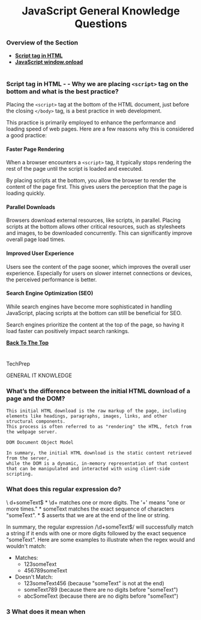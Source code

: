 <h1 align="center">JavaScript General Knowledge Questions</h1>

### Overview of the Section
* **[Script tag in HTML](#Script-tag-in-HTML)**
* **[JavaScript window.onload](#JavaScript-window.onload)**

#

### Script tag in HTML - - Why we are placing ``<script>`` tag on the bottom and what is the best practice?

Placing the ``<script>`` tag at the bottom of the HTML document, just before the closing ``</body>`` tag, is a best practice in web development.

This practice is primarily employed to enhance the performance and loading speed of web pages. Here are a few reasons why this is considered a good practice:

#### Faster Page Rendering 
When a browser encounters a ``<script>`` tag, it typically stops rendering the rest of the page until the script is loaded and executed.

By placing scripts at the bottom, you allow the browser to render the content of the page first. This gives users the perception that the page is loading quickly.


#### Parallel Downloads 
Browsers download external resources, like scripts, in parallel. 
Placing scripts at the bottom allows other critical resources, such as stylesheets and images, to be downloaded concurrently. This can significantly improve overall page load times.

#### Improved User Experience
Users see the content of the page sooner, which improves the overall user experience. Especially for users on slower internet connections or devices, the perceived performance is better.

#### Search Engine Optimization (SEO)
While search engines have become more sophisticated in handling JavaScript, placing scripts at the bottom can still be beneficial for SEO. 

Search engines prioritize the content at the top of the page, so having it load faster can positively impact search rankings.

**[Back To The Top](#Overview-of-the-Section)**
#




TechPrep

GENERAL IT KNOWLEDGE

### What’s the difference between the initial HTML download of a page and the DOM?

	This initial HTML download is the raw markup of the page, including elements like headings, paragraphs, images, links, and other structural components. 
	This process is often referred to as "rendering" the HTML, fetch from the webpage server.

	DOM Document Object Model

	In summary, the initial HTML download is the static content retrieved from the server, 
	while the DOM is a dynamic, in-memory representation of that content that can be manipulated and interacted with using client-side scripting.


### What does this regular expression do? 
\ d+someText$
    * \d+ matches one or more digits. The '+' means "one or more times."
    * someText matches the exact sequence of characters "someText".
    * $ asserts that we are at the end of the line or string.

In summary, the regular expression /\d+someText$/ will successfully match a string if it ends with one or more digits followed by the exact sequence "someText". Here are some examples to illustrate when the regex would and wouldn't match:
* Matches:
    * 123someText
    * 456789someText
* Doesn't Match:
    * 123someText456 (because "someText" is not at the end)
    * someText789 (because there are no digits before "someText")
    * abcSomeText (because there are no digits before "someText")


### 3 What does it mean when <script> element in javascript has an “async” attribute?

	When a <script> element has an async attribute, it means that the script will be executed asynchronously with the rest of the page..
	When the browser encounters a script with the async attribute, it doesn't stop parsing the page. It continues to build the Document Object Model (DOM).

### 4 What does it mean when <script> element in javascript has “defer” attribute?

	The defer attribute in a JavaScript <script> tag specifies that the script is executed when the page has finished parsing. 
	Here's how it works:

    1. When a script tag has the defer attribute, the browser continues to build the Document Object Model (DOM) without pausing. This is similar to the async attribute.
    2. However, unlike async scripts, defer scripts guarantee the execution order. They will execute in the order they are declared in the file.
    3. The script starts downloading immediately but only executes after the HTML parsing is complete and in the order of their appearance in the page.
	More info here: https://airbnb.stackenterprise.co/questions/69274

### 5 What does DNS do?

	Domain Name System 

	Translates human-readable domain names, like www.example.com, into machine-readable IP addresses, such as 192.168.1.1. 
	This process is essential because computers and networking devices use IP(Internet Protocol) addresses to identify each other on the internet.

	DNS makes it easier for us to navigate the web because it's easier for people to remember names like “publift.com” rather than IP addresses like 172.217.5.238.

#### 6 In DNS, what is the TTL attribute?

	"Time to Live" - It is time until the record is re-resolved - specifies the amount of time the record is allowed to be cached by a DNS resolver.

### 7 What is a MAC address?

	Media Access Control address, is a unique identifier assigned to a network interface controller (NIC) 
	Identifier of a network controller  - Digital fingerprint for your device's networking equipment - phone, laptop, desktop, printer etc

### 8 What is TLS/SSL?

	Way to secure connection between the computers
	TLS-Transport Layer Security, and its predecessor, SSL-Secure Sockets Layer, are cryptographic protocols designed to provide communications security over a network.

### 9 What is a first party cookie?

	Set by the script running on the main domain that you are visiting. 
	A first-party cookie is a type of cookie that is created and set by the website you are currently visiting. 
	These cookies are generated by the domain (or site) you are directly interacting with and are typically used to enhance the user experience by remembering your preferences, login information, or other settings.

#### 9 What is a 3rd party cookie?

Explains that is’s a cookie set by a script loaded from a 3rd party domain

	Third-party cookies are created by domains other than the one you are currently visiting. Basic loaded from the 3rd party domain and not from the one you are visiting.
	For example, if you are on "example.com," a third-party cookie may be set by a domain like "advertiser.com."


### 10 In SQL, what is the difference between an inner and left join?

TOP Answer
Explains that an inner join returns only rows on the main table where…

* Inner Join (or simply Join): An inner join returns only the rows where there is a match between the columns being joined in both tables. If there is a row in the first table that does not have a corresponding match in the second table, it is not included in the result set.
* Left Join (or Left Outer Join): A left join returns all the rows from the first (left) table and any matching rows from the second table. If there is no match, the result for the second table's fields is NULL. Essentially, it includes all records from the first table regardless if there is a matching record in the second table.



### 11 What is the default HTTP port?

TOP Answer
80

	80 - HTTP (Hypertext Transfer Protocol) is port 80
	443 - HTTPS (HTTP Secure), the default port is 443. This protocol uses encryption (like SSL or TLS) to secure the connection between the client and server.


### How much data is downloaded when you visit any website?

TOP Answer
Opens dev tools, looks at transfer data

	To get the total amount of data transferred during page load, look at the bottom of the Network tab, where it shows the total data transferred and the time it took to load.


### Can you block the jQuery script from loading?

Opens the network tab, finds jquery and blocks it

    1. Find the script file you want to block in the list of network requests and click on it. Scripts can generally be found under the "JS" type.
    2. In the panel that opens at the bottom, select the "Headers" tab.
    3. Right-click on the "Request URL" and choose "Block request URL".

### How do you view the cookies set by a script?

TOP Answer
Opens Applications Tab

    1. In the side menu under the "Application" tab, look for "Cookies" under the "Storage" section.
    2. Click on "Cookies" and it will display a dropdown with the list of sources of cookies. The first one, corresponding to your domain, is generally the site you're currently on. The others are third party cookies.

### Show the initial HTML download for website in devTools

TOP Answer
Opens the Network Tab, scrolls to the top, pick the first item, Select Doc - check for the “www.ozbargain.com.au”  - click Preview
Alternatively, view page source

    * In the "Network" tab, look for a column labeled "Type" or similar. Click on it to sort the resources by type.
    * Locate the resource that corresponds to the HTML document. It's often labeled as "document" or "text/html."
    * Right click - View Page Source

### Show the DOM for a webpage in the devTools

TOP Answer
Select the Elements Tab in the dev console

### How do you find an item in the DOM corresponding to an element on the page

TOP Answer
Uses the CHROME selector to highlight an element

	Open your browser's Developer Tools and navigate to the "Elements" or "Inspector" tab.

### By examining the DOM, how can we figure out wich script on the page is ultimately responsible for loading the ads?

TOP Answer
Notices the repeated reference to the word fuse in the attributes and search by the fuse word in the Network Tab.

    Right click on the ad “Inspect”
    Find a parent element
    Find the “date-fuse” attribute - probably custom created by the some internal framework
    On the network settings filter by “JS”, clear the console and refresh the page
    Find fuse.js and block the script - the ads should not load



### Of the total data downloaded, how much is attribute ti ads?

TOP Answer
Realise that resources might be cached  - disk cache

	Check the size table for the specific script - (disk cache) - Disk caching is a mechanism used by web browsers to store copies 
	of resources locally on a user's device after they have been downloaded from the web server for the first time.

Direct link: https://codepen.io/pen?template=767058178534e5314e043c25dff541d3 

### Make the heading Blue rather that Red?

Best answer - create class .head

.head {
  color:blue;
}

______________________

### Can you explain why the first paragraph is no appearing?


 	- check for the display:none for each class in that element

	In CSS, the display: none; property-value combination is used to hide an element from the document layout. 	
	When an element is marked with display: none;, it is completely removed from the flow of the webpage. 

	This means it takes up no space, unlike with visibility: hidden;, where the element is rendered invisible but still takes up space in the layout.

	Unlike visibility: hidden;, display: none; cannot be overridden with CSS pseudoclasses like :hover. 

	This makes display: none; useful for permanently hiding elements on the page.

Direct link for Code-pen:  https://codepen.io/pen?template=e93926064823a1fd6a0a8cbbbd571755


### Can you fix the bug causing the numbers array to not calculate?

TOP Answer
Confidently diagnoses and fixes the bounds check 

for (let i = 0; i <= numbers.length; i++) {

For loop is counting the [i] index numbers of the array not a actual length of the army items?


### Can you return a better error in the case where the array is empty? 

TOP Answer
Write better error message in the empty array.
Replace ‘description’ parameter with the following:

let examples = 

[
 	{ params: [1,2,3,4,5], descriptions: ‘Numbers array' },
 	{ params: [], descriptions: 'Invalid input. Please provide an array of valid numbers.' },
 	{ params: [“a”, “b”, “c”], descriptions: 'Invalid input. Invalid array with strings’ }
]


Direct link for Code-pen:  https://codepen.io/pen?template=06afadeed8a0194c8bac3d19b9351d05 

### Can you find and fix the bug in the calculator?

TOP Answer
Is able to confidently fix the problem without a google search

Code line with issue: document.form.textview.value = num;
Solution: document.form.textview.value += num; // add the “+” after =

### Can you extend the calculator to allow the entry of opening and closing brackets? 

TOP Answer
Lay out the buttons neatly and without prompting 

### Can you give an example of a math expression where brackets change the result?

TOP Answer
Enters a suitable expression in the calculator input field  - e.g. 3*(5+3)